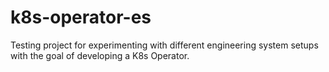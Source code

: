 # k8s-operator-es
Testing project for experimenting with different engineering system setups with the goal of developing a K8s Operator.
